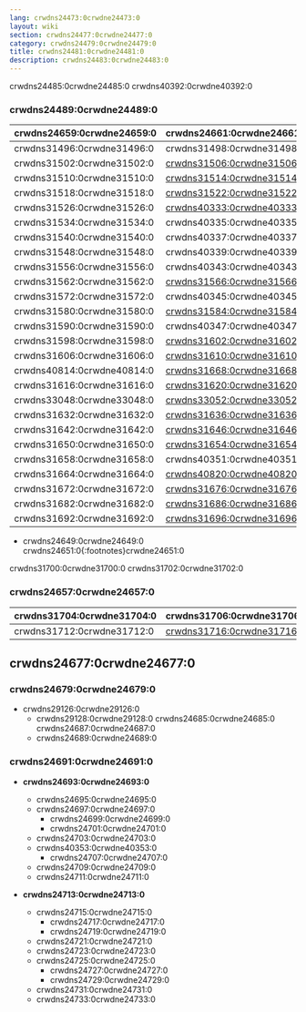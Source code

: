 ```yaml
---
lang: crwdns24473:0crwdne24473:0
layout: wiki
section: crwdns24477:0crwdne24477:0
category: crwdns24479:0crwdne24479:0
title: crwdns24481:0crwdne24481:0
description: crwdns24483:0crwdne24483:0
---
```


crwdns24485:0crwdne24485:0 crwdns40392:0crwdne40392:0

### crwdns24489:0crwdne24489:0

| crwdns24659:0crwdne24659:0 | crwdns24661:0crwdne24661:0                      | crwdns24663:0crwdne24663:0   | crwdns24665:0crwdne24665:0   |
| -------------------------- | ----------------------------------------------- | ---------------------------- | ---------------------------- |
| crwdns31496:0crwdne31496:0 | crwdns31498:0crwdne31498:0                      | `crwdns31500:0crwdne31500:0` |                              |
| crwdns31502:0crwdne31502:0 | [crwdns31506:0crwdne31506:0][stellads]          | `crwdns31508:0crwdne31508:0` |                              |
| crwdns31510:0crwdne31510:0 | [crwdns31514:0crwdne31514:0][a5200ds]           | `crwdns31516:0crwdne31516:0` |                              |
| crwdns31518:0crwdne31518:0 | [crwdns31522:0crwdne31522:0][a7800ds]           | `crwdns31524:0crwdne31524:0` |                              |
| crwdns31526:0crwdne31526:0 | [crwdns40333:0crwdne40333:0][a8ds]              | crwdns31532:0crwdne31532:0   |                              |
| crwdns31534:0crwdne31534:0 | crwdns40335:0crwdne40335:0                      | `crwdns31538:0crwdne31538:0` |                              |
| crwdns31540:0crwdne31540:0 | crwdns40337:0crwdne40337:0                      | crwdns31544:0crwdne31544:0   | crwdns31546:0crwdne31546:0   |
| crwdns31548:0crwdne31548:0 | crwdns40339:0crwdne40339:0                      | crwdns31552:0crwdne31552:0   | crwdns40341:0crwdne40341:0   |
| crwdns31556:0crwdne31556:0 | crwdns40343:0crwdne40343:0                      | `crwdns31560:0crwdne31560:0` |                              |
| crwdns31562:0crwdne31562:0 | [crwdns31566:0crwdne31566:0][gameyob]           | crwdns31568:0crwdne31568:0   | `crwdns31570:0crwdne31570:0` |
| crwdns31572:0crwdne31572:0 | crwdns40345:0crwdne40345:0                      | crwdns31576:0crwdne31576:0   | `crwdns31578:0crwdne31578:0` |
| crwdns31580:0crwdne31580:0 | [crwdns31584:0crwdne31584:0][s8ds]              | `crwdns31586:0crwdne31586:0` | `crwdns31588:0crwdne31588:0` |
| crwdns31590:0crwdne31590:0 | crwdns40347:0crwdne40347:0                      | crwdns40812:0crwdne40812:0   | crwdns40349:0crwdne40349:0   |
| crwdns31598:0crwdne31598:0 | [crwdns31602:0crwdne31602:0][nintellivision]    | `crwdns31604:0crwdne31604:0` |                              |
| crwdns31606:0crwdne31606:0 | [crwdns31610:0crwdne31610:0][s8ds]              | `crwdns31612:0crwdne31612:0` | `crwdns31614:0crwdne31614:0` |
| crwdns40814:0crwdne40814:0 | [crwdns31668:0crwdne31668:0][colecods]          | `crwdns40816:0crwdne40816:0` | crwdns31690:0crwdne31690:0   |
| crwdns31616:0crwdne31616:0 | [crwdns31620:0crwdne31620:0][ngpds]             | crwdns31622:0crwdne31622:0   | `crwdns31624:0crwdne31624:0` |
| crwdns33048:0crwdne33048:0 | [crwdns33052:0crwdne33052:0][fastvideodsplayer] | `crwdns31630:0crwdne31630:0` |                              |
| crwdns31632:0crwdne31632:0 | [crwdns31636:0crwdne31636:0][nesds]             | crwdns31638:0crwdne31638:0   | `crwdns31640:0crwdne31640:0` |
| crwdns31642:0crwdne31642:0 | [crwdns31646:0crwdne31646:0][nitrografx]        | `crwdns31648:0crwdne31648:0` |                              |
| crwdns31650:0crwdne31650:0 | [crwdns31654:0crwdne31654:0][rvidplayer]        | `crwdns31656:0crwdne31656:0` |                              |
| crwdns31658:0crwdne31658:0 | crwdns40351:0crwdne40351:0                      | `crwdns31662:0crwdne31662:0` |                              |
| crwdns31664:0crwdne31664:0 | [crwdns40820:0crwdne40820:0][colecods]          | `crwdns31670:0crwdne31670:0` |                              |
| crwdns31672:0crwdne31672:0 | [crwdns31676:0crwdne31676:0][snemulds]          | crwdns31678:0crwdne31678:0   | `crwdns31680:0crwdne31680:0` |
| crwdns31682:0crwdne31682:0 | [crwdns31686:0crwdne31686:0][nitroswan]         | crwdns31688:0crwdne31688:0   | crwdns40822:0crwdne40822:0   |
| crwdns31692:0crwdne31692:0 | [crwdns31696:0crwdne31696:0][tunavids]          | `crwdns31698:0crwdne31698:0` |                              |

- crwdns24649:0crwdne24649:0
crwdns24651:0{:footnotes}crwdne24651:0

crwdns31700:0crwdne31700:0 crwdns31702:0crwdne31702:0

### crwdns24657:0crwdne24657:0

| crwdns31704:0crwdne31704:0 | crwdns31706:0crwdne31706:0          | crwdns31708:0crwdne31708:0   | crwdns31710:0crwdne31710:0 |
| -------------------------- | ----------------------------------- | ---------------------------- | -------------------------- |
| crwdns31712:0crwdne31712:0 | [crwdns31716:0crwdne31716:0][neods] | `crwdns31718:0crwdne31718:0` | crwdns31720:0crwdne31720:0 |

## crwdns24677:0crwdne24677:0
### crwdns24679:0crwdne24679:0
- crwdns29126:0crwdne29126:0
    - crwdns29128:0crwdne29128:0 crwdns24685:0crwdne24685:0 crwdns24687:0crwdne24687:0
    - crwdns24689:0crwdne24689:0

### crwdns24691:0crwdne24691:0
- **crwdns24693:0crwdne24693:0**
    - crwdns24695:0crwdne24695:0
    - crwdns24697:0crwdne24697:0
        - crwdns24699:0crwdne24699:0
        - crwdns24701:0crwdne24701:0
    - crwdns24703:0crwdne24703:0
    - crwdns40353:0crwdne40353:0
        - crwdns24707:0crwdne24707:0
    - crwdns24709:0crwdne24709:0
    - crwdns24711:0crwdne24711:0

- **crwdns24713:0crwdne24713:0**
    - crwdns24715:0crwdne24715:0
        - crwdns24717:0crwdne24717:0
        - crwdns24719:0crwdne24719:0
    - crwdns24721:0crwdne24721:0
    - crwdns24723:0crwdne24723:0
    - crwdns24725:0crwdne24725:0
        - crwdns24727:0crwdne24727:0
        - crwdns24729:0crwdne24729:0
    - crwdns24731:0crwdne24731:0
    - crwdns24733:0crwdne24733:0


<!-- Links for tables -->
[^1]: crwdns24735:0crwdne24735:0
[^2]: crwdns24737:0crwdne24737:0
[^7]: crwdns40355:0crwdne40355:0
[^3]: crwdns40357:0crwdne40357:0
[^4]: crwdns40359:0crwdne40359:0
[^5]: crwdns40361:0crwdne40361:0
[^6]: crwdns40363:0crwdne40363:0

[a5200ds]: crwdns31512:0crwdne31512:0
[a7800ds]: crwdns31520:0crwdne31520:0
[a8ds]: crwdns40331:0crwdne40331:0
[colecods]: crwdns31666:0crwdne31666:0
[colecods]: crwdns40818:0crwdne40818:0
[fastvideodsplayer]: crwdns33050:0crwdne33050:0
[gameyob]: crwdns31564:0crwdne31564:0
[nesds]: crwdns31634:0crwdne31634:0
[ngpds]: crwdns31618:0crwdne31618:0
[nitrografx]: crwdns31644:0crwdne31644:0
[nitroswan]: crwdns31684:0crwdne31684:0
[rvidplayer]: crwdns31652:0crwdne31652:0
[s8ds]: crwdns31582:0crwdne31582:0
[s8ds]: crwdns31608:0crwdne31608:0
[snemulds]: crwdns31674:0crwdne31674:0
[stellads]: crwdns31504:0crwdne31504:0
[neods]: crwdns31714:0crwdne31714:0
[nintellivision]: crwdns31600:0crwdne31600:0
[tunavids]: crwdns31694:0crwdne31694:0
